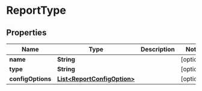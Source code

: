 
# ReportType

## Properties
Name | Type | Description | Notes
------------ | ------------- | ------------- | -------------
**name** | **String** |  |  [optional]
**type** | **String** |  |  [optional]
**configOptions** | [**List&lt;ReportConfigOption&gt;**](ReportConfigOption.md) |  |  [optional]



